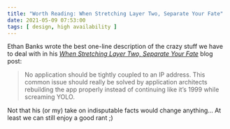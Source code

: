 ```yaml
---
title: "Worth Reading: When Stretching Layer Two, Separate Your Fate"
date: 2021-05-09 07:53:00
tags: [ design, high availability ]
---
```

Ethan Banks wrote the best one-line description of the crazy stuff we have to deal with in his [*When Stretching Layer Two, Separate Your Fate*](https://ethancbanks.com/when-stretching-layer-two-separate-your-fate/) blog post:

> No application should be tightly coupled to an IP address. This common issue should really be solved by application architects rebuilding the app properly instead of continuing like it’s 1999 while screaming YOLO.

Not that his (or my) take on indisputable facts would change anything... At least we can still enjoy a good rant ;)
